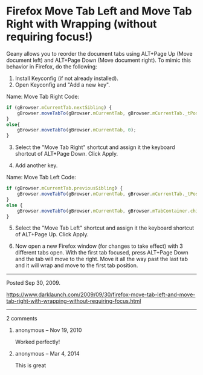 # Firefox Move Tab Left and Move Tab Right with Wrapping (without requiring focus!)

Geany allows you to reorder the document tabs using ALT+Page Up (Move document left) and ALT+Page Down (Move document right). To mimic this behavior in Firefox, do the following:

1. Install Keyconfig (if not already installed).
2. Open Keyconfig and "Add a new key".

Name: Move Tab Right
Code:
```javascript
if (gBrowser.mCurrentTab.nextSibling) {
    gBrowser.moveTabTo(gBrowser.mCurrentTab, gBrowser.mCurrentTab._tPos + 1);
}
else{
    gBrowser.moveTabTo(gBrowser.mCurrentTab, 0);
}
```

3. Select the "Move Tab Right" shortcut and assign it the keyboard shortcut of ALT+Page Down. Click Apply.

4. Add another key.

Name: Move Tab Left
Code:
```javascript
if (gBrowser.mCurrentTab.previousSibling) {
    gBrowser.moveTabTo(gBrowser.mCurrentTab, gBrowser.mCurrentTab._tPos - 1);
}
else {
    gBrowser.moveTabTo(gBrowser.mCurrentTab, gBrowser.mTabContainer.childNodes.length - 1);
}
```

5. Select the "Move Tab Left" shortcut and assign it the keyboard shortcut of ALT+Page Up. Click Apply.

4. Now open a new Firefox window (for changes to take effect) with 3 different tabs open. With the first tab focused, press ALT+Page Down and the tab will move to the right. Move it all the way past the last tab and it will wrap and move to the first tab position.

---

Posted Sep 30, 2009.

https://www.darklaunch.com/2009/09/30/firefox-move-tab-left-and-move-tab-right-with-wrapping-without-requiring-focus.html

---

2 comments

<ol><li><div>

anonymous &ndash; Nov 19, 2010<div>

Worked perfectly!

</div></div></li><li><div>

anonymous &ndash; Mar 4, 2014<div>

This is great

</div></div></li></ol>